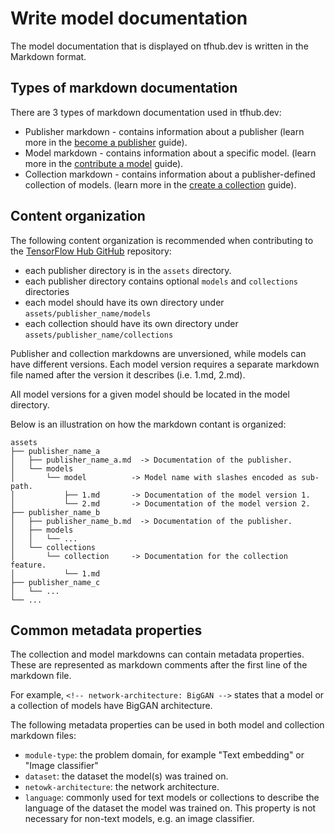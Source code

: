 <!--* freshness: { owner: 'maringeo' reviewed: '2020-09-14' review_interval: '3 months' } *-->

# Write model documentation

The model documentation that is displayed on tfhub.dev is written in the
Markdown format.

## Types of markdown documentation

There are 3 types of markdown documentation used in tfhub.dev:

*   Publisher markdown - contains information about a publisher (learn more in
    the [become a publisher](publish.md) guide).
*   Model markdown - contains information about a specific model. (learn more in
    the [contribute a model](contribute_a_model.md) guide).
*   Collection markdown - contains information about a publisher-defined
    collection of models. (learn more in the
    [create a collection](creating_a_collection.md) guide).

## Content organization

The following content organization is recommended when contributing to the
[TensorFlow Hub GitHub](https://github.com/tensorflow/hub) repository:

*   each publisher directory is in the `assets` directory.
*   each publisher directory contains optional `models` and `collections`
    directories
*   each model should have its own directory under
    `assets/publisher_name/models`
*   each collection should have its own directory under
    `assets/publisher_name/collections`

Publisher and collection markdowns are unversioned, while models can have
different versions. Each model version requires a separate markdown file named
after the version it describes (i.e. 1.md, 2.md).

All model versions for a given model should be located in the model directory.

Below is an illustration on how the markdown contant is organized:

```
assets
├── publisher_name_a
│   ├── publisher_name_a.md  -> Documentation of the publisher.
│   └── models
│       └── model          -> Model name with slashes encoded as sub-path.
│           ├── 1.md       -> Documentation of the model version 1.
│           └── 2.md       -> Documentation of the model version 2.
├── publisher_name_b
│   ├── publisher_name_b.md  -> Documentation of the publisher.
│   ├── models
│   │   └── ...
│   └── collections
│       └── collection     -> Documentation for the collection feature.
│           └── 1.md
├── publisher_name_c
│   └── ...
└── ...
```

## Common metadata properties

The collection and model markdowns can contain metadata properties. These are
represented as markdown comments after the first line of the markdown file.

For example, `<!-- network-architecture: BigGAN -->` states that a model or a
collection of models have BigGAN architecture.

The following metadata properties can be used in both model and collection
markdown files:

*   `module-type`: the problem domain, for example "Text embedding" or "Image
    classifier"
*   `dataset`: the dataset the model(s) was trained on.
*   `netowk-architecture`: the network architecture.
*   `language`: commonly used for text models or collections to describe the
    language of the dataset the model was trained on. This property is not
    necessary for non-text models, e.g. an image classifier.
